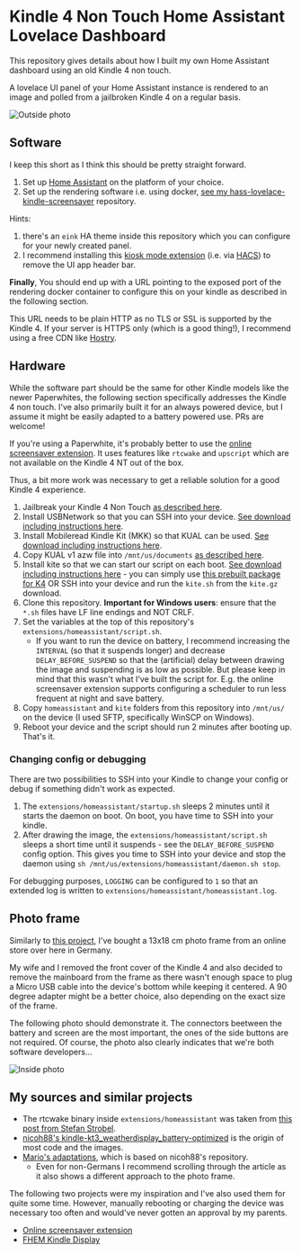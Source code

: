 # Kindle 4 Non Touch Home Assistant Lovelace Dashboard

This repository gives details about how I built my own Home Assistant dashboard using an old Kindle 4 non touch.

A lovelace UI panel of your Home Assistant instance is rendered to an image and polled from a jailbroken Kindle 4 on a regular basis.

![Outside photo](https://raw.githubusercontent.com/sibbl/hass-lovelace-kindle-4/main/assets/front.jpg)

## Software

I keep this short as I think this should be pretty straight forward.

1. Set up [Home Assistant](http://home-assistant.io/) on the platform of your choice.
1. Set up the rendering software i.e. using docker, [see my hass-lovelace-kindle-screensaver](https://github.com/sibbl/hass-lovelace-kindle-screensaver/) repository.

Hints:

1. there's an `eink` HA theme inside this repository which you can configure for your newly created panel.
2. I recommend installing this [kiosk mode extension](https://github.com/maykar/kiosk-mode) (i.e. via [HACS](https://hacs.xyz/)) to remove the UI app header bar.

**Finally**, You should end up with a URL pointing to the exposed port of the rendering docker container to configure this on your kindle as described in the following section.

This URL needs to be plain HTTP as no TLS or SSL is supported by the Kindle 4. If your server is HTTPS only (which is a good thing!), I recommend using a free CDN like [Hostry](https://www.hostry.com).

## Hardware

While the software part should be the same for other Kindle models like the newer Paperwhites, the following section specifically addresses the Kindle 4 non touch. I've also primarily built it for an always powered device, but I assume it might be easily adapted to a battery powered use. PRs are welcome!

If you're using a Paperwhite, it's probably better to use the [online screensaver extension](https://www.mobileread.com/forums/showthread.php?t=236104). It uses features like `rtcwake` and `upscript` which are not available on the Kindle 4 NT out of the box.

Thus, a bit more work was necessary to get a reliable solution for a good Kindle 4 experience.

1. Jailbreak your Kindle 4 Non Touch [as described here](https://www.mobileread.com/forums/showthread.php?t=191158).
1. Install USBNetwork so that you can SSH into your device. [See download including instructions here](https://www.mobileread.com/forums/showthread.php?t=88004).
1. Install Mobileread Kindle Kit (MKK) so that KUAL can be used. [See download including instructions here](https://www.mobileread.com/forums/showthread.php?t=233932).
1. Copy KUAL v1 azw file into `/mnt/us/documents` [as described here](https://www.mobileread.com/forums/showthread.php?t=203326).
1. Install kite so that we can start our script on each boot. [See download including instructions here](https://www.mobileread.com/forums/showthread.php?t=168270) - you can simply use [this prebuilt package for K4](https://www.mobileread.com/forums/showpost.php?p=2373973&postcount=73) OR SSH into your device and run the `kite.sh` from the `kite.gz` download.
1. Clone this repository. **Important for Windows users**: ensure that the `*.sh` files have LF line endings and NOT CRLF.
1. Set the variables at the top of this repository's `extensions/homeassistant/script.sh`.
   - If you want to run the device on battery, I recommend increasing the `INTERVAL` (so that it suspends longer) and decrease `DELAY_BEFORE_SUSPEND` so that the (artificial) delay between drawing the image and suspending is as low as possible. But please keep in mind that this wasn't what I've built the script for. E.g. the online screensaver extension supports configuring a scheduler to run less frequent at night and save battery.
1. Copy `homeassistant` and `kite` folders from this repository into `/mnt/us/` on the device (I used SFTP, specifically WinSCP on Windows).
1. Reboot your device and the script should run 2 minutes after booting up. That's it.

### Changing config or debugging

There are two possibilities to SSH into your Kindle to change your config or debug if something didn't work as expected.

1. The `extensions/homeassistant/startup.sh` sleeps 2 minutes until it starts the daemon on boot. On boot, you have time to SSH into your kindle.
1. After drawing the image, the `extensions/homeassistant/script.sh` sleeps a short time until it suspends - see the `DELAY_BEFORE_SUSPEND` config option. This gives you time to SSH into your device and stop the daemon using `sh /mnt/us/extensions/homeassistant/daemon.sh stop`.

For debugging purposes, `LOGGING` can be configured to `1` so that an extended log is written to `extensions/homeassistant/homeassistant.log`.

## Photo frame

Similarly to [this project](https://marios-blog.com/2020/01/22/digitaler-bilderrahmen-mit-kindle-paperwhite/), I've bought a 13x18 cm photo frame from an online store over here in Germany.

My wife and I removed the front cover of the Kindle 4 and also decided to remove the mainboard from the frame as there wasn't enough space to plug a Micro USB cable into the device's bottom while keeping it centered. A 90 degree adapter might be a better choice, also depending on the exact size of the frame.

The following photo should demonstrate it. The connectors beetween the battery and screen are the most important, the ones of the side buttons are not required. Of course, the photo also clearly indicates that we're both software developers...

![Inside photo](https://raw.githubusercontent.com/sibbl/hass-lovelace-kindle-4/main/assets/inside.jpg)

## My sources and similar projects

- The rtcwake binary inside `extensions/homeassistant` was taken from [this post from Stefan Strobel](https://www.mobileread.com/forums/showpost.php?p=3009582&postcount=36).
- [nicoh88's kindle-kt3_weatherdisplay_battery-optimized](https://github.com/nicoh88/kindle-kt3_weatherdisplay_battery-optimized) is the origin of most code and the images.
- [Mario's adaptations](https://marios-blog.com/2020/01/22/digitaler-bilderrahmen-mit-kindle-paperwhite/), which is based on nicoh88's repository.
  - Even for non-Germans I recommend scrolling through the article as it also shows a different approach to the photo frame.

The following two projects were my inspiration and I've also used them for quite some time. However, manually rebooting or charging the device was necessary too often and would've never gotten an approval by my parents.

- [Online screensaver extension](https://www.mobileread.com/forums/showthread.php?t=236104)
- [FHEM Kindle Display](https://wiki.fhem.de/wiki/Kindle_Display)
